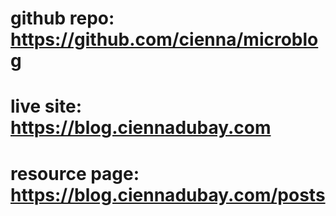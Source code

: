 # github repo: https://github.com/cienna/microblog
# live site: https://blog.ciennadubay.com
# resource page: https://blog.ciennadubay.com/posts
